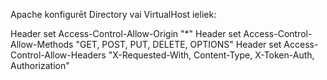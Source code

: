 ﻿Apache konfigurēt Directory vai VirtualHost ieliek: 

<IfModule mod_headers.c>
      Header set Access-Control-Allow-Origin "*"
      Header set Access-Control-Allow-Methods "GET, POST, PUT, DELETE, OPTIONS"
      Header set Access-Control-Allow-Headers "X-Requested-With, Content-Type, X-Token-Auth, Authorization"
</IfModule>
